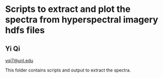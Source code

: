 # Scripts to extract and plot the spectra from hyperspectral imagery hdfs files
## Yi Qi

yqi7@unl.edu

This folder contains scripts and output to extract the spectra.
